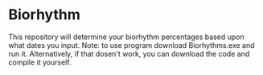 # Biorhythm
This repository will determine your biorhythm percentages based upon what dates you input.
Note: to use program download Biorhythms.exe and run it. Alternatively, if that dosen't work, you can download the code and compile it yourself.
